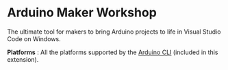 # Arduino Maker Workshop
The ultimate tool for makers to bring Arduino projects to life in Visual Studio Code on Windows.


**Platforms** : All the platforms supported by the [Arduino CLI](https://arduino.github.io/arduino-cli) (included in this extension).

